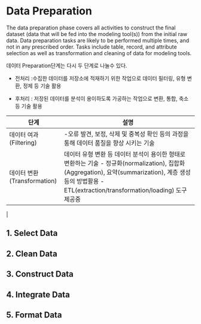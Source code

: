 # Data Preparation
The data preparation phase covers all activities to construct the final dataset (data that will be fed into the modeling tool(s)) from the initial raw data. Data preparation tasks are likely to be performed multiple times, and not in any prescribed order. Tasks include table, record, and attribute selection as well as transformation and cleaning of data for modeling tools.

데이터 Preparation단계는 다시 두 단계로 나눌수 있다. 

* 전처리 :수집한 데이터를 저장소에 적재하기 위한 작업으로 데이터 필터링, 유형 변환, 정제 등 기술 활용

* 후처리 : 저장된 데이터를 분석이 용이하도록 가공하는 작업으로 변환, 통합, 축소 등 기술 활용

|단계|설명|
|-|-|
|데이터 여과(Filtering) | -오류 발견, 보정, 삭제 및 중복성 확인 등의 과정을 통해 데이터 품질을 향상 시키는 기술|
|데이터 변환 (Transformation) |  데이터 유형 변환 등 데이터 분석이 용이한 형태로 변환하는 기술  - 정규화(normalization), 집합화(Aggregation), 요약(summarization), 계층 생성 등의 방법활용 - ETL(extraction/transformation/loading) 도구 제공중|
|





## 1. Select Data

## 2. Clean Data


## 3. Construct Data


## 4. Integrate Data



## 5. Format Data 